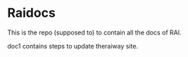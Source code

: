 # Raidocs

This is the repo (supposed to) to contain all the docs of RAI. 

doc1 contains steps to update theraiway site.
